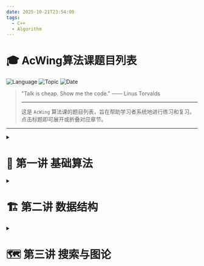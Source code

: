 ```yaml
---
date: 2025-10-21T23:54:00
tags:
  - C++
  - Algorithm
---
```


# 🎓 AcWing算法课题目列表

![Language](https://img.shields.io/badge/Language-C++-blue.svg) ![Topic](https://img.shields.io/badge/Topic-Algorithm-green.svg) ![Date](https://img.shields.io/badge/Date-2025--10--21-lightgrey.svg)

> "Talk is cheap. Show me the code." —— Linus Torvalds
>
> ---
>
> 这是 `AcWing` 算法课的题目列表，旨在帮助学习者系统地进行练习和复习。点击标题即可展开或折叠对应章节。

---

<details>
<summary><h1>🧱 第一讲 基础算法</h1></summary>


## ⚡️ 1.1 快速排序

| 来源     | 题目/题单                                                    | 说明               |
| -------- | ------------------------------------------------------------ | ------------------ |
| leetcode | [912. 排序数组 - 力扣（LeetCode）](https://leetcode.cn/problems/sort-an-array/description/) | 题目               |
| 洛谷     | https://www.luogu.com.cn/problem/U239911                     | U239911 快速排序   |
| 洛谷     | https://www.luogu.com.cn/problem/P1177                       | P1177 【模板】排序 |
| 洛谷     | https://www.luogu.com.cn/training/189070                     | 快速排序（题单）   |

## 🤝 1.2 归并排序

| 来源 | 题目/题单                                                    | 说明                       |
| ---- | ------------------------------------------------------------ | -------------------------- |
| 洛谷 | [快速排序和归并排序 - 题单 - 洛谷](https://www.luogu.com.cn/training/784214) | 快速排序和归并排序（题单） |
| 洛谷 | [归并排序 - 题单 - 洛谷](https://www.luogu.com.cn/training/13545) | 归并排序（题单）           |
| 洛谷 | https://www.luogu.com.cn/training/107                        | 【算法1-2】排序（题单）    |
| 洛谷 | https://www.luogu.com.cn/problem/U232725                     | U232725 【模板】归并排序   |
| 洛谷 | [P1908 逆序对 - 洛谷](https://www.luogu.com.cn/problem/P1908) | P1908 逆序对               |

## 🔍 1.3 二分

| 来源 | 题目/题单                                | 说明                                             |
| ---- | ---------------------------------------- | ------------------------------------------------ |
| 洛谷 | https://www.luogu.com.cn/problem/U383691 | U383691 数的范围                                 |
| 洛谷 | https://www.luogu.com.cn/problem/U269029 | U269029 数的三次方根                             |
| 洛谷 | https://www.luogu.com.cn/problem/T627060 | T627060 开三次方根                               |
| 洛谷 | https://www.luogu.com.cn/training/111    | 【算法1-6】二分查找与二分答案（题单）            |
| 洛谷 | https://www.luogu.com.cn/training/545539 | 二分算法（普及-至普及/提高-）（题单）            |
| 洛谷 | https://www.luogu.com.cn/training/138949 | 二分查找（题单）                                 |
| 洛谷 | https://www.luogu.com.cn/training/10364  | 【普及组训练】二分答案（题单）                   |

## 🔢 1.4 高精度

| 来源 | 题目/题单                                                    | 说明                            |
| ---- | ------------------------------------------------------------ | ------------------------------- |
| 牛客 | [高精度整数加法_牛客题霸_牛客网](https://www.nowcoder.com/practice/49e772ab08994a96980f9618892e55b6) | 高精度加法                      |
| 洛谷 | https://www.luogu.com.cn/problem/P1601                       | 高精度加法                      |
| 洛谷 | https://www.luogu.com.cn/problem/U489586                     | 高精度加法                      |
| 洛谷 | https://www.luogu.com.cn/problem/P2142                       | 高精度减法                      |
| 洛谷 | https://www.luogu.com.cn/problem/T256948                     | 高精度乘法                      |
| 洛谷 | https://www.luogu.com.cn/problem/U371642                     | 高精度乘法                      |
| 洛谷 | https://www.luogu.com.cn/problem/P1303                       | 高精度乘法                      |
| 洛谷 | https://www.luogu.com.cn/problem/P1480                       | 高精度除法                      |
| 洛谷 | https://www.luogu.com.cn/training/398734                     | 高精度专项训练练习题（题单）    |
| 洛谷 | https://www.luogu.com.cn/training/304001                     | 高精度（题单）                  |
| 洛谷 | https://www.luogu.com.cn/training/106                        | 【算法1-1】模拟与高精度（题单） |

## ➕➖ 1.5 前缀和与差分

| 来源 | 题目/题单                                | 说明                                    |
| ---- | ---------------------------------------- | --------------------------------------- |
| 洛谷 | https://www.luogu.com.cn/problem/P8218   | P8218 【深进1.例1】求区间和             |
| 洛谷 | https://www.luogu.com.cn/problem/U410636 | U410636 一维前缀和                      |
| 洛谷 | https://www.luogu.com.cn/problem/U567555 | U567555 二维前缀和-模板                 |
| 洛谷 | https://www.luogu.com.cn/problem/T271585 | T271585 【模板】二维前缀和              |
| 洛谷 | https://www.luogu.com.cn/problem/U388817 | U388817 二维前缀和/子矩阵之和           |
| 洛谷 | https://www.luogu.com.cn/problem/P2367   | P2367 语文成绩                          |
| 洛谷 | https://www.luogu.com.cn/problem/U223961 | U223961 差分矩阵                        |
| 洛谷 | https://www.luogu.com.cn/problem/P3397   | P3397 地毯                              |
| 洛谷 | https://www.luogu.com.cn/training/168559 | 前缀和与差分（题单）                    |
| 洛谷 | https://www.luogu.com.cn/training/671085 | 一维前缀和（题单）                      |
| 洛谷 | https://www.luogu.com.cn/training/4013   | 差分入门（题单）                        |
| 洛谷 | https://www.luogu.com.cn/training/485232 | 差分 （题单）                           |
| 洛谷 | https://www.luogu.com.cn/training/46475  | 差分、树上差分（题单）                  |
| 洛谷 | https://www.luogu.com.cn/training/200    | 【算法2-1】前缀和、差分与离散化（题单） |

## 👉👈 1.6 双指针算法

| 来源 | 题目/题单                                | 说明                         |
| ---- | ---------------------------------------- | ---------------------------- |
| 洛谷 | https://www.luogu.com.cn/problem/U492053 | U492053 最长连续不重复子序列 |
| 洛谷 | https://www.luogu.com.cn/problem/U515689 | U515689 最长连续子序列       |
| 洛谷 | https://www.luogu.com.cn/problem/U224090 | U224090 最长连续不重复子序列 |
| 洛谷 | https://www.luogu.com.cn/problem/U268985 | U268985 数组元素的目标和     |
| 洛谷 | https://www.luogu.com.cn/problem/U269021 | U269021 判断子序列           |
| 洛谷 | https://www.luogu.com.cn/training/306156 | 双指针（题单）               |

## 💡 1.7 位运算

| 来源 | 题目/题单                                | 说明                    |
| ---- | ---------------------------------------- | ----------------------- |
| 洛谷 | https://www.luogu.com.cn/problem/U199197 | U199197 二进制中1的个数 |
| 洛谷 | https://www.luogu.com.cn/training/406978 | 位运算（题单）          |
| 洛谷 | https://www.luogu.com.cn/training/463970 | 位运算题单（题单）      |

## 📉 1.8 离散化

| 来源 | 题目/题单                                | 说明                       |
| ---- | ---------------------------------------- | -------------------------- |
| 洛谷 | https://www.luogu.com.cn/problem/U415396 | U415396 区间和（离散化）   |
| 洛谷 | https://www.luogu.com.cn/training/878154 | 题单——集合与离散化（题单） |

## 🔄 1.9 区间合并

| 来源 | 题目/题单                                | 说明             |
| ---- | ---------------------------------------- | ---------------- |
| 洛谷 | https://www.luogu.com.cn/problem/U282660 | U282660 区间合并 |



</details>



<details>
<summary><h1>🏗️ 第二讲 数据结构</h1></summary>


## 🔗 2.1 单链表、双链表

| 来源 | 题目/题单                                | 说明                             |
| ---- | ---------------------------------------- | -------------------------------- |
| 洛谷 | https://www.luogu.com.cn/problem/U231659 | U231659 单链表                   |
| 洛谷 | https://www.luogu.com.cn/problem/T430507 | T430507 双向链表                 |
| 洛谷 | https://www.luogu.com.cn/training/869224 | 数据结构-线性表（题单）          |
| 洛谷 | https://www.luogu.com.cn/training/113    | 【数据结构1-1】线性表（题单）    |
| 洛谷 | https://www.luogu.com.cn/training/579247 | 《算法竞赛》第1.1节-链表（题单） |

## 🥞 2.2 栈、队列

| 来源 | 题目/题单                                | 说明                       |
| ---- | ---------------------------------------- | -------------------------- |
| 洛谷 | https://www.luogu.com.cn/problem/B3614   | B3614 【模板】栈           |
| 洛谷 | https://www.luogu.com.cn/problem/U295781 | U295781 模拟栈             |
| 洛谷 | https://www.luogu.com.cn/problem/B3616   | B3616 【模板】队列         |
| 洛谷 | https://www.luogu.com.cn/training/151204 | 队列与栈（题单）           |
| 洛谷 | https://www.luogu.com.cn/training/754878 | 数据结构2-栈与队列（题单） |

## 📈 2.3 单调栈、单调队列

| 来源 | 题目/题单                                | 说明                             |
| ---- | ---------------------------------------- | -------------------------------- |
| 洛谷 | https://www.luogu.com.cn/problem/P5788   | P5788 【模板】单调栈             |
| 洛谷 | https://www.luogu.com.cn/problem/P1886   | P1886 滑动窗口 /【模板】单调队列 |
| 洛谷 | https://www.luogu.com.cn/training/762625 | 单调栈 & 单调队列 练习题（题单） |
| 洛谷 | https://www.luogu.com.cn/training/238103 | 单调栈（题单）                   |

## 📜 2.4 KMP

| 来源 | 题目/题单                                | 说明                  |
| ---- | ---------------------------------------- | --------------------- |
| 洛谷 | https://www.luogu.com.cn/problem/P3375   | P3375 【模板】KMP     |
| 洛谷 | https://www.luogu.com.cn/training/427862 | KMP基础练习题（题单） |

## 🌳 2.5 Trie 树

| 来源 | 题目/题单                                                    | 说明                            |
| ---- | ------------------------------------------------------------ | ------------------------------- |
| 牛客 | [【模板】Trie 字典树_牛客题霸_牛客网](https://www.nowcoder.com/practice/feed1cd7546a4901965751b9fbf5f8a1) |                                 |
| 洛谷 | https://www.luogu.com.cn/problem/P8306                       | P8306 【模板】字典树            |
| 洛谷 | https://www.luogu.com.cn/training/874338                     | 转存的 Trie 树 基础练习（题单） |

## 👨‍👩‍👧‍👦 2.6 并查集

| 来源 | 题目/题单                                | 说明                 |
| ---- | ---------------------------------------- | -------------------- |
| 洛谷 | https://www.luogu.com.cn/problem/P3367   | P3367 【模板】并查集 |
| 洛谷 | https://www.luogu.com.cn/training/874315 | 并查集模板题（题单） |

## ⛰️ 2.7 堆

| 来源 | 题目/题单                                | 说明             |
| ---- | ---------------------------------------- | ---------------- |
| 洛谷 | https://www.luogu.com.cn/problem/P3378   | P3378 【模板】堆 |
| 洛谷 | https://www.luogu.com.cn/training/12191  | 堆（题单）       |
| 洛谷 | https://www.luogu.com.cn/training/168012 | 堆（题单）       |

## 🔑 2.8 哈希表

| 来源 | 题目/题单                                | 说明                       |
| ---- | ---------------------------------------- | -------------------------- |
| 洛谷 | https://www.luogu.com.cn/problem/T332544 | T332544 【模板】模拟散列表 |
| 洛谷 | https://www.luogu.com.cn/training/379836 | 哈希：从入门到入土（题单） |

## 🛠️ 2.9 C++ STL简介

| 来源 | 题目/题单                                | 说明                 |
| :--- | :--------------------------------------- | :------------------- |
| 洛谷 | https://www.luogu.com.cn/training/475184 | STL容器-练习（题单） |
| 洛谷 | https://www.luogu.com.cn/training/51437  | STL超级作业（题单）  |



</details>



<details>
<summary><h1>🗺️ 第三讲 搜索与图论</h1></summary>



## 🌀 3.1 深度优先搜索（回溯）算法（DFS）

### 🧺 3.1.1  组合问题

| 来源     | 题目/题单                                                    | 说明                                                         |
| :------- | :----------------------------------------------------------- | :----------------------------------------------------------- |
| leetcode | [77. 组合](https://leetcode.cn/problems/combinations/)       | [77. 组合](https://leetcode.cn/problems/combinations/)       |
| 洛谷     | https://www.luogu.com.cn/problem/P1157                       | P1157 组合的输出                                             |
| leetcode | [216. 组合总和 III](https://leetcode.cn/problems/combination-sum-iii/) | [216. 组合总和 III](https://leetcode.cn/problems/combination-sum-iii/) |
| leetcode | [17. 电话号码的字母组合](https://leetcode.cn/problems/letter-combinations-of-a-phone-number/) | [17. 电话号码的字母组合](https://leetcode.cn/problems/letter-combinations-of-a-phone-number/) |
| 牛客     | [电话号码_牛客题霸_牛客网](https://www.nowcoder.com/practice/2d3a1e71112546ac836700ccbd1f5936) |                                                              |
| 洛谷     | https://www.luogu.com.cn/problem/U175564                     | U175564 电话号码的字母组合                                   |
| leetcode | [39. 组合总和](https://leetcode.cn/problems/combination-sum/) | [39. 组合总和](https://leetcode.cn/problems/combination-sum/) |
| leetcode | [40. 组合总和 II](https://leetcode.cn/problems/combination-sum-ii/) | [40. 组合总和 II](https://leetcode.cn/problems/combination-sum-ii/) |

### ✂️ 3.1.2 字符串切割问题

| 来源     | 题目/题单                                                    | 说明                                                         |
| :------- | :----------------------------------------------------------- | :----------------------------------------------------------- |
| leetcode | [131. 分割回文串](https://leetcode.cn/problems/palindrome-partitioning/) | [131. 分割回文串](https://leetcode.cn/problems/palindrome-partitioning/) |
| leetcode | [93. 复原 IP 地址 - 力扣（LeetCode）](https://leetcode.cn/problems/restore-ip-addresses/) | [93. 复原 IP 地址 - 力扣（LeetCode）](https://leetcode.cn/problems/restore-ip-addresses/) |

### 🪆 3.1.3 子集问题

| 来源     | 题目/题单                                                    | 说明                                                    |
| :------- | :----------------------------------------------------------- | :------------------------------------------------------ |
| leetcode | [78. 子集](https://leetcode.cn/problems/subsets/)            | [78. 子集](https://leetcode.cn/problems/subsets/)       |
| leetcode | [90. 子集 II](https://leetcode.cn/problems/subsets-ii/)      | [90. 子集 II](https://leetcode.cn/problems/subsets-ii/) |
| 洛谷     | https://www.luogu.com.cn/problem/T235316                     | T235316 子集和问题                                      |

### 🔀 3.1.4 排列问题

| 来源     | 题目/题单                                                    | 说明                                                         |
| :------- | :----------------------------------------------------------- | :----------------------------------------------------------- |
| leetcode | [46. 全排列](https://leetcode.cn/problems/permutations/)     | [46. 全排列](https://leetcode.cn/problems/permutations/)     |
| leetcode | [47. 全排列 II](https://leetcode.cn/problems/permutations-ii/) | [47. 全排列 II](https://leetcode.cn/problems/permutations-ii/) |
| 洛谷     | https://www.luogu.com.cn/problem/P1706                       | P1706 全排列问题                                             |

### 👑 3.1.5  棋盘问题

| 来源     | 题目/题单                                                    | 说明                                                         |
| :------- | :----------------------------------------------------------- | :----------------------------------------------------------- |
| leetcode | [51. N 皇后](https://leetcode.cn/problems/n-queens/description/)           | [51. N 皇后](https://leetcode.cn/problems/n-queens/)         |
| leetcode | [52. N 皇后 II](https://leetcode.cn/problems/n-queens-ii/)   | [52. N 皇后 II](https://leetcode.cn/problems/n-queens-ii/)   |
| 牛客     | [八皇后问题_牛客题霸_牛客网](https://www.nowcoder.com/practice/de1e1ff46cd641178a147166156c9d83) | [八皇后问题_牛客题霸_牛客网](https://www.nowcoder.com/practice/de1e1ff46cd641178a147166156c9d83) |
| 洛谷     | https://www.luogu.com.cn/problem/P1562                       | P1562 还是 N 皇后                                            |
| 洛谷     | https://www.luogu.com.cn/problem/T247305                     | T247305 n-皇后问题                                           |
| 洛谷     | https://www.luogu.com.cn/problem/P1219                       | P1219 [USACO1.5] 八皇后 Checker Challenge                    |

## 🌊 3.2 广度优先搜索（BFS）

| 来源     | 题目/题单                                                    | 说明                                                         |
| :------- | :----------------------------------------------------------- | :----------------------------------------------------------- |
| leetcode | [1210. 穿过迷宫的最少移动次数](https://leetcode.cn/problems/minimum-moves-to-reach-target-with-rotations/) | [1210. 穿过迷宫的最少移动次数](https://leetcode.cn/problems/minimum-moves-to-reach-target-with-rotations/) |
| 牛客     | [走迷宫_牛客题霸_牛客网](https://www.nowcoder.com/practice/e88b41dc6e764b2893bc4221777ffe64) | **走迷宫**                                                   |
| 牛客     | [迷宫问题_牛客题霸_牛客网](https://www.nowcoder.com/practice/cf24906056f4488c9ddb132f317e03bc) | **迷宫问题**                                                 |
| 洛谷     | https://www.luogu.com.cn/problem/P1002                       | P1002 [NOIP 2002 普及组] 过河卒（广搜 + dp）                 |
| 洛谷     | https://www.luogu.com.cn/problem/P1238                       | P1238 走迷宫                                                 |
| 洛谷     | https://www.luogu.com.cn/problem/T411205                     | T411205 迷宫的所有路径                                       |
| 洛谷     | https://www.luogu.com.cn/problem/T567665                     | T567665 走迷宫                                               |
| 牛客     | [八数码_牛客题霸_牛客网](https://www.nowcoder.com/practice/88ad36fde1e34af5a6582b690d3e0ba6) | **八数码**                                                   |
| 洛谷     | https://www.luogu.com.cn/problem/P1379                       | P1379 八数码难题                                             |
| 洛谷     | https://www.luogu.com.cn/problem/U536193                     | U536193 八数码                                               |

## 🌳 3.3 树和图的遍历

| 来源 | 题目/题单                                                    | 说明                     |
| :--- | :----------------------------------------------------------- | :----------------------- |
| 洛谷 | https://www.luogu.com.cn/problem/U164672                     | U164672 树的重心         |
| 洛谷 | https://www.luogu.com.cn/training/459847                     | 树的重心（题单）         |
| 洛谷 | https://www.luogu.com.cn/problem/U104609                     | U104609 【模板】树的重心 |
| 洛谷 | https://www.luogu.com.cn/problem/T261805                     | T261805 图中点的层次     |
| 洛谷 | https://www.luogu.com.cn/problem/U322548                     | U322548 图中点的层次     |

## 📋 3.4 拓扑排序

拓扑排序是有向图广度优先搜索的应用。

| 来源   | 题目/题单                                                    | 说明                             |
| :----- | :----------------------------------------------------------- | :------------------------------- |
| 牛客   | [【模板】拓扑排序_牛客题霸_牛客网](https://www.nowcoder.com/practice/88f7e156ca7d43a1a535f619cd3f495c) | **【模板】拓扑排序**             |
| 卡码网 | [117. 软件构建](https://kamacoder.com/problempage.php?pid=1191) | 软件构建                         |
| 洛谷   | https://www.luogu.com.cn/problem/U153876                     | U153876 拓扑排序                 |
| 洛谷   | https://www.luogu.com.cn/problem/U107394                     | U107394 拓扑排序模板             |
| 洛谷   | https://www.luogu.com.cn/problem/B3644                       | B3644 【模板】拓扑排序 / 家谱树  |
| 洛谷   | https://www.luogu.com.cn/training/479262                     | 拓扑排序（题单）                 |
| 洛谷   | https://www.luogu.com.cn/training/42933                      | 【图论】拓扑排序专题训练（题单） |

## 📍 3.5 Dijkstra 算法

| 来源 | 题目/题单                                                    | 说明                                      |
| :--- | :----------------------------------------------------------- | :---------------------------------------- |
| 牛客 | [单源最短路_牛客题霸_牛客网](https://www.nowcoder.com/practice/9f15b34a2a944a7798a5340ff0dba8b7) | 核心代码模式                              |
| 牛客 | [【模板】单源最短路Ⅲ ‖ 非负权图](https://www.nowcoder.com/practice/d7fafd4f3340439e90597532850257b5) | **【模板】单源最短路Ⅲ ‖ 非负权图**ACM模式 |
| 洛谷 | https://www.luogu.com.cn/problem/P3371                       | P3371 【模板】单源最短路径（弱化版）      |
| 洛谷 | https://www.luogu.com.cn/problem/P4779                       | P4779 【模板】单源最短路径（标准版）      |
| 洛谷 | [【模板】单源最短路2](https://www.nowcoder.com/practice/7c1740c3d4ba4b3486df4847ee6e8fc7) | **【模板】单源最短路2**                   |
| 洛谷 | https://www.luogu.com.cn/problem/U237532                     | U237532 Dijkstra求最短路 I                |
| 洛谷 | https://www.luogu.com.cn/problem/P3371                       | P3371 【模板】单源最短路径（弱化版）      |
| 洛谷 | https://www.luogu.com.cn/problem/P4779                       | P4779 【模板】单源最短路径（标准版）      |
| 洛谷 | https://www.luogu.com.cn/training/1368                       | **【图论】最短路练习（题单）**            |
| 洛谷 | https://www.luogu.com.cn/training/5312                       | **【普及】最短路专项训练（题单）**        |
| 洛谷 | https://www.luogu.com.cn/training/6456                       | **最短路问题精选（题单）**                |

## ⚖️ 3.6 bellman-ford算法和SPFA算法

| 来源 | 题目/题单                                                    | 说明                       |
| :--- | :----------------------------------------------------------- | :------------------------- |
| 洛谷 | https://www.luogu.com.cn/problem/U193695                     | U193695 有边数限制的最短路 |
| 洛谷 | https://www.luogu.com.cn/problem/T437638                     | T437638 有边数限制的最短路 |
| 洛谷 | https://www.luogu.com.cn/problem/U520024                     | U520024 SPFA算法求解最短路 |
| 洛谷 | https://www.luogu.com.cn/problem/U327377                     | U327377 Spfa判断负环       |
| 洛谷 | https://www.luogu.com.cn/problem/T541584                     | T541584 SPFA判负环         |
| 洛谷 | https://www.luogu.com.cn/problem/P3385                       | P3385 【模板】负环         |
| 洛谷 | https://www.luogu.com.cn/training/3803                       | 关于SPFA的经典好题（题单） |

## 🌐 3.7 Floyd算法

| 来源 | 题目/题单                                                    | 说明                      |
| :--- | :----------------------------------------------------------- | :------------------------ |
| 洛谷 | https://www.luogu.com.cn/problem/B3647                       | B3647 【模板】Floyd       |
| 洛谷 | https://www.luogu.com.cn/training/462790                     | 图论-最短路-Floyd（题单） |

## 🕸️ 3.8 Prim算法和Kruskal算法

| 来源 | 题目/题单                                                    | 说明                         |
| :--- | :----------------------------------------------------------- | :--------------------------- |
| 洛谷 | https://www.luogu.com.cn/problem/U562562                     | U562562 Prim算法求最小生成树 |
| 洛谷 | https://www.luogu.com.cn/problem/P3366                       | P3366 【模板】最小生成树     |
| 洛谷 | https://www.luogu.com.cn/training/678885                     | 最小生成树                   |
| 洛谷 | https://www.luogu.com.cn/training/209                        | 【图论2-3】最小生成树        |
| 洛谷 | https://www.luogu.com.cn/training/332649                     | Kruskal 入门                 |

## 🎨 3.9 二分图的判定和匹配

| 来源 | 题目/题单                                                    | 说明                                        |
| :--- | :----------------------------------------------------------- | :------------------------------------------ |
| 牛客 | [二分图判定_牛客题霸_牛客网](https://www.nowcoder.com/practice/f4b8d0481c7b4278b9b406b636e3c7db) | **二分图判定**                              |
| 洛谷 | https://www.luogu.com.cn/problem/U248878                     | U248878 染色法判定二分图                    |
| 洛谷 | https://www.luogu.com.cn/problem/U169194                     | U169194 【模板】二分图判定                  |
| 洛谷 | https://www.luogu.com.cn/problem/P3386                       | P3386 【模板】二分图最大匹配                |
| 洛谷 | https://www.luogu.com.cn/training/446145                     | 二分图（题单）                              |
| 洛谷 | https://www.luogu.com.cn/training/82628                      | 「练习题单」二分图（题单）                  |
| 洛谷 | https://www.luogu.com.cn/training/79728                      | （提高&省选）『二分图』从入门到入土（题单） |
| 洛谷 | https://www.luogu.com.cn/training/18938                      | 二分图匹配（题单）                          |

</details>

